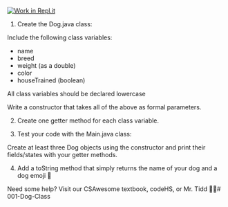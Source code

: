 [![Work in Repl.it](https://classroom.github.com/assets/work-in-replit-14baed9a392b3a25080506f3b7b6d57f295ec2978f6f33ec97e36a161684cbe9.svg)](https://classroom.github.com/online_ide?assignment_repo_id=3400257&assignment_repo_type=AssignmentRepo)
1. Create the Dog.java class: 

Include the following class variables:
* name
* breed
* weight (as a double)
* color
* houseTrained (boolean)

All class variables should be declared lowercase

Write a constructor that takes all of the above as formal parameters.


2. Create one getter method for each class variable. 



3. Test your code with the Main.java class:

Create at least three Dog objects using the constructor and print their fields/states with your getter methods. 

4. Add a toString method that simply returns the name of your dog and a dog emoji 🐶



Need some help? Visit our CSAwesome textbook, codeHS, or Mr. Tidd 👨‍💻# 001-Dog-Class

